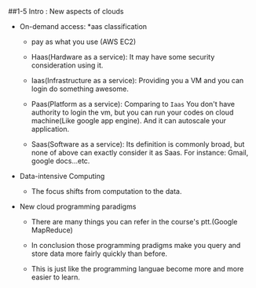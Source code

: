 ##1-5 Intro : New aspects of clouds

- On-demand access: *aas classification
  
  - pay as what you use (AWS EC2)

  - Haas(Hardware as a service): It may have some security consideration using it.

  - Iaas(Infrastructure as a service): Providing you a VM and you can login do something awesome.

  - Paas(Platform as a service): Comparing to `Iaas` You don't have authority to login the vm, but you can run your codes on cloud machine(Like google app engine). And it can autoscale your application.
  
  - Saas(Software as a service): Its definition is commonly broad, but none of above can exactly consider it as Saas. For instance: Gmail, google docs...etc.

- Data-intensive Computing

  - The focus shifts from computation to the data.

- New cloud programming paradigms

  - There are many things you can refer in the course's ptt.(Google MapReduce)

  - In conclusion those programming pradigms make you query and store data more fairly quickly than before.

  - This is just like the programming languae become more and more easier to learn.